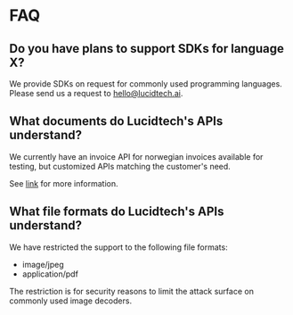 # FAQ

## Do you have plans to support SDKs for language X?

We provide SDKs on request for commonly used programming languages. Please send us a request to hello@lucidtech.ai.

## What documents do Lucidtech's APIs understand?

We currently have an invoice API for norwegian invoices available for testing, but customized APIs matching the customer's need.

See [link](../data-training/data-training.md) for more information.

## What file formats do Lucidtech's APIs understand?

We have restricted the support to the following file formats:

* image/jpeg
* application/pdf

The restriction is for security reasons to limit the attack surface on commonly used image decoders.

